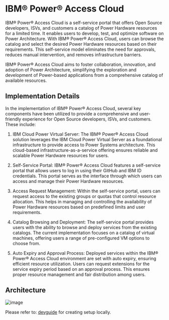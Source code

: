 # IBM&reg; Power&reg; Access Cloud

IBM&reg; Power&reg; Access Cloud is a self-service portal that offers Open Source developers, ISVs, and customers a catalog of Power Hardware resources for a limited time. It enables users to develop, test, and optimize software on Power Architecture. With IBM&reg; Power&reg; Access Cloud, users can browse the catalog and select the desired Power Hardware resources based on their requirements. This self-service model eliminates the need for approvals, reduces manual intervention, and removes infrastructure barriers.

IBM&reg; Power&reg; Access Cloud aims to foster collaboration, innovation, and adoption of Power Architecture, simplifying the exploration and development of Power-based applications from a comprehensive catalog of available resources.

## Implementation Details

In the implementation of IBM&reg; Power&reg; Access Cloud, several key components have been utilized to provide a comprehensive and user-friendly experience for Open Source developers, ISVs, and customers. These include:

1. IBM Cloud Power Virtual Server: The IBM&reg; Power&reg; Access Cloud solution leverages the IBM Cloud Power Virtual Server as a foundational infrastructure to provide access to Power Systems architecture. This cloud-based infrastructure-as-a-service offering ensures reliable and scalable Power Hardware resources for users.

2. Self-Service Portal: IBM&reg; Power&reg; Access Cloud features a self-service portal that allows users to log in using their GitHub and IBM ID credentials. This portal serves as the interface through which users can access and manage their Power Hardware resources.

3. Access Request Management: Within the self-service portal, users can request access to the existing groups or quotas that control resource allocation. This helps in managing and controlling the availability of Power Hardware resources based on predefined limits and user requirements.

4. Catalog Browsing and Deployment: The self-service portal provides users with the ability to browse and deploy services from the existing catalogs. The current implementation focuses on a catalog of virtual machines, offering users a range of pre-configured VM options to choose from.

5. Auto Expiry and Approval Process: Deployed services within the IBM&reg; Power&reg; Access Cloud environment are set with auto expiry, ensuring efficient resource utilization. Users can request extensions for the service expiry period based on an approval process. This ensures proper resource management and fair distribution among users.

## Architecture

![image](https://github.com/PDeXchange/.github/assets/12646029/477084d5-2411-40b9-b721-e47cf14c9c29)

Please refer to: [devguide](internal/README.md) for creating setup locally.
